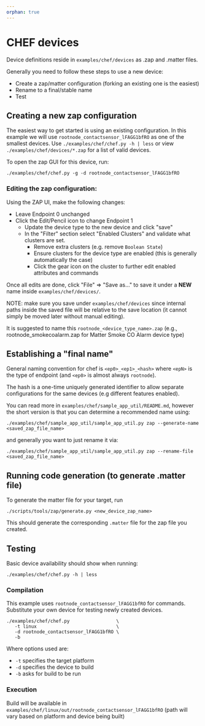 ```yaml
---
orphan: true
---
```


# CHEF devices

Device definitions reside in `examples/chef/devices` as .zap and .matter files.

Generally you need to follow these steps to use a new device:

-   Create a zap/matter configuration (forking an existing one is the easiest)
-   Rename to a final/stable name
-   Test

## Creating a new zap configuration

The easiest way to get started is using an existing configuration. In this
example we will use `rootnode_contactsensor_lFAGG1bfRO` as one of the smallest
devices. Use `./examples/chef/chef.py -h | less` or view
`./examples/chef/devices/*.zap` for a list of valid devices.

To open the zap GUI for this device, run:

```
./examples/chef/chef.py -g -d rootnode_contactsensor_lFAGG1bfRO
```

### Editing the zap configuration:

Using the ZAP UI, make the following changes:

-   Leave Endpoint 0 unchanged
-   Click the Edit/Pencil icon to change Endpoint 1
    -   Update the device type to the new device and click "save"
    -   In the "Filter" section select "Enabled Clusters" and validate what
        clusters are set.
        -   Remove extra clusters  (e.g. remove `Boolean State`)
        -   Ensure clusters for the device type are enabled (this is generally
            automatically the case)
        -   Click the gear icon on the cluster to further edit enabled
            attributes and commands

Once all edits are done, click "File" => "Save as..."  to save it under a **NEW** name inside
`examples/chef/devices/`.

NOTE: make sure you save under `examples/chef/devices` since internal paths
inside the saved file will be relative to the save location (it cannot simply be
moved later without manual editing).

It is suggested to name this `rootnode_<device_type_name>.zap` (e.g., rootnode_smokecoalarm.zap for Matter Smoke CO Alarm device type)

## Establishing a "final name"

General naming convention for chef is `<ep0>_<ep1>_<hash>` where `<epN>` is the
type of endpoint (and `<ep0>` is almost always `rootnode`).

The hash is a one-time uniquely generated identifier to allow separate
configurations for the same devices (e.g different features enabled).

You can read more in `examples/chef/sample_app_util/README.md`, however the
short version is that you can determine a recommended name using:

```
./examples/chef/sample_app_util/sample_app_util.py zap --generate-name <saved_zap_file_name>
```

and generally you want to just rename it via:

```
./examples/chef/sample_app_util/sample_app_util.py zap --rename-file <saved_zap_file_name>
```

## Running code generation (to generate .matter file)

To generate the matter file for your target, run

```
./scripts/tools/zap/generate.py <new_device_zap_name>
```

This should generate the corresponding `.matter` file for the zap file you
created.

## Testing

Basic device availability should show when running:

```
./examples/chef/chef.py -h | less
```

### Compilation

This example uses `rootnode_contactsensor_lFAGG1bfRO` for commands. Substitute
your own device for testing newly created devices.

```
./examples/chef/chef.py                 \
   -t linux                             \
   -d rootnode_contactsensor_lFAGG1bfRO \
   -b
```

Where options used are:

-   `-t` specifies the target platform
-   `-d` specifies the device to build
-   `-b` asks for build to be run

### Execution

Build will be available in
`examples/chef/linux/out/rootnode_contactsensor_lFAGG1bfRO` (path will vary
based on platform and device being built)
